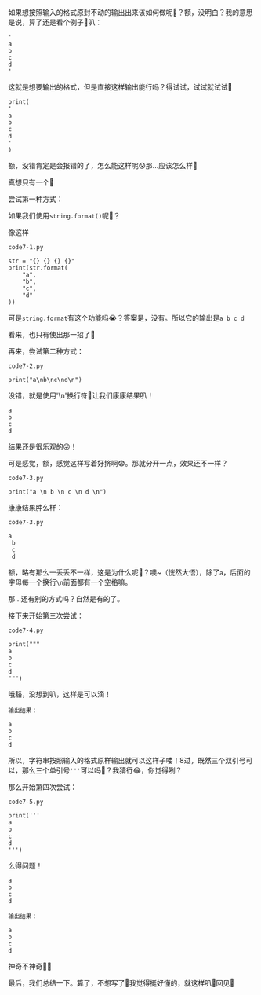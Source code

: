 如果想按照输入的格式原封不动的输出出来该如何做呢🤔？额，没明白？我的意思是说，算了还是看个例子🌰叭：

```python3
'
a
b
c
d
'
```
这就是想要输出的格式，但是直接这样输出能行吗？得试试，试试就试试🐧

```python3
print(
'
a
b
c
d
'
)
```

额，没错肯定是会报错的了，怎么能这样呢😰那...应该怎么样🐎

真想只有一个😬

尝试第一种方式：

如果我们使用`string.format()`呢🤔？

像这样

`code7-1.py`
```python3
str = "{} {} {} {}"
print(str.format(
    "a",
    "b",
    "c",
    "d"
))
```
可是`string.format`有这个功能吗😭？答案是，没有。所以它的输出是`a b c d`

看来，也只有使出那一招了👿

再来，尝试第二种方式：

`code7-2.py`
```python3
print("a\nb\nc\nd\n")
```

没错，就是使用'\n'换行符👻让我们康康结果叭！

```python3
a
b
c
d
```

结果还是很乐观的😜！

可是感觉，额，感觉这样写着好挤啊😨。那就分开一点，效果还不一样？

`code7-3.py`
```python3
print("a \n b \n c \n d \n")
```

康康结果肿么样：

`code7-3.py`
```python3
a 
 b 
 c 
 d 
```
额，略有那么一丢丢不一样，这是为什么呢🤔？噢~（恍然大悟），除了`a`，后面的字母每一个换行`\n`前面都有一个空格嘛。

那...还有别的方式吗？自然是有的了。

接下来开始第三次尝试：

`code7-4.py`
```python3
print("""
a
b
c
d
""")
```

哦豁，没想到叭，这样是可以滴！

`输出结果：`
```python3
a
b
c
d
```

所以，字符串按照输入的格式原样输出就可以这样子喽！8过，既然三个双引号可以，那么三个单引号`'''`可以吗🤔？我猜行😂，你觉得咧？

那么开始第四次尝试：

`code7-5.py`
```python3
print('''
a
b
c
d
''')
```

么得问题！

```python3
a
b
c
d
```

`输出结果：`
```python3
a
b
c
d
```

神奇不神奇🙅‍♂️

最后，我们总结一下。算了，不想写了💩我觉得挺好懂的，就这样叭🥶回见🤨